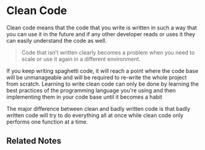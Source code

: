 # Clean Code

Clean code means that the code that you write is written in such a way that you can use it in the future and if any other developer reads or uses it they can easily understand the code as well.

> Code that isn’t written clearly becomes a problem when you need to scale or use it again in a different environment.

If you keep writing spaghetti code, it will reach a point where the code base will be unmanageable and will be required to re-write the whole project from scratch. Learning to write clean code can only be done by learning the best practices of the programming language you're using and then implementing them in your code base until it becomes a habit

The major difference between clean and badly written code is that badly written code will try to do everything all at once while clean code only performs one function at a time. 


## Related Notes